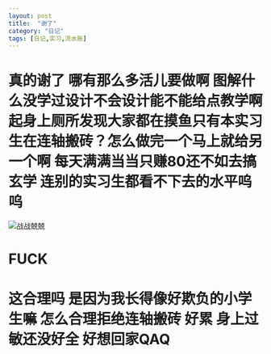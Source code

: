 ```yaml
---
layout: post
title:  "谢了"
category: "日记"
tags: [日记,实习,流水账]
---
```


# 真的谢了 哪有那么多活儿要做啊 图解什么没学过设计不会设计能不能给点教学啊 起身上厕所发现大家都在摸鱼只有本实习生在连轴搬砖？怎么做完一个马上就给另一个啊 每天满满当当只赚80还不如去搞玄学 连别的实习生都看不下去的水平呜呜
![战战兢兢](https://th.bing.com/th/id/R.05dca69a1fcff4cafb326736a6cb6f74?rik=fYzE6bMjPwgUTg&riu=http%3a%2f%2ftva3.sinaimg.cn%2flarge%2f6a2a7a61ly1gy20b29hrvj20dw0dwaaq.jpg&ehk=fdV8vzW82l8hd1cuMGnZqS28wm8PqZmNDYhx11qO3rM%3d&risl=&pid=ImgRaw&r=0)
# FUCK 
# 这合理吗 是因为我长得像好欺负的小学生嘛 怎么合理拒绝连轴搬砖 好累 身上过敏还没好全 好想回家QAQ